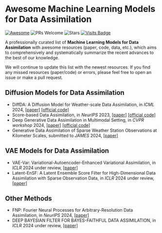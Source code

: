 # Awesome Machine Learning Models for Data Assimilation

[![Awesome](https://awesome.re/badge.svg)](https://awesome.re) 
![PRs Welcome](https://img.shields.io/badge/PRs-Welcome-green) 
![Stars](https://img.shields.io/github/stars/figerhaowang/Awesome-ML-Models-for-Data-Assimilation)
[![Visits Badge](https://badges.pufler.dev/visits/figerhaowang/Awesome-ML-Models-for-Data-Assimilation)](https://badges.pufler.dev/visits/figerhaowang/Awesome-ML-Models-for-Data-Assimilation)
<!-- ![Forks](https://img.shields.io/github/forks/qingsongedu/Awesome-TimeSeries-AIOps-LM-LLM) -->


A professionally curated list of **Machine Learning Models for Data Assimilation** with awesome resources (paper, code, data, etc.), which aims to comprehensively and systematically summarize the recent advances to the best of our knowledge.

We will continue to update this list with the newest resources. If you find any missed resources (paper/code) or errors, please feel free to open an issue or make a pull request.


## Diffusion Models for Data Assimilation
* DiffDA: A Diffusion Model for Weather-scale Data Assimilation, in *ICML* 2024, [\[paper\]](https://arxiv.org/abs/2401.05932)  [\[official code\]](https://github.com/spcl/DiffDA)
* Score-based Data Assimilation, in *NeurIPS* 2023, [\[paper\]](https://arxiv.org/abs/2306.10574) [\[official code\]](https://github.com/francois-rozet/sda)
* Deep Generative Data Assimilation in Multimodal Setting, in *CVPR workshop* 2024, [\[paper\]](https://arxiv.org/abs/2404.06665)  [\[official code\]](https://github.com/YONGQUAN-QU/SLAMS)
* Generative Data Assimilation of Sparse Weather Station Observations at Kilometer Scales, submitted to *JAMES* 2024, [\[paper\]](https://arxiv.org/abs/2406.16947)  
## VAE Models for Data Assimilation
* VAE-Var: Variational-Autoencoder-Enhanced Variational Assimilation, in *ICLR* 2024 under review, [\[paper\]](https://arxiv.org/abs/2405.13711)
* Latent-EnSF: A Latent Ensemble Score Filter for High-Dimensional Data Assimilation with Sparse Observation Data, in *ICLR* 2024 under review, [\[paper\]](https://arxiv.org/abs/2409.00127)

## Other Methods
* FNP: Fourier Neural Processes for Arbitrary-Resolution Data Assimilation, in *NeurIPS* 2024, [\[paper\]](https://arxiv.org/abs/2406.01645)
* DEEP BAYESIAN FILTER FOR BAYES-FAITHFUL DATA ASSIMILATION, in *ICLR* 2024 under review, [\[paper\]](https://arxiv.org/abs/2405.18674)

```
